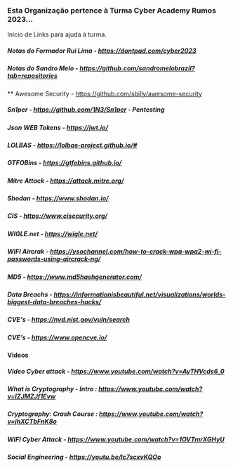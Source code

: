 ### Esta Organização pertence à Turma Cyber Academy Rumos 2023...

Inicio de Links para ajuda à turma.

##### Notas do Formador Rui Lima - https://dontpad.com/cyber2023
##### Notas do Sandro Melo - https://github.com/sandromelobrazil?tab=repositories

** Awesome Security - https://github.com/sbilly/awesome-security
##### Sn1per - https://github.com/1N3/Sn1per - Pentesting
##### Json WEB Tokens - https://jwt.io/
##### LOLBAS - https://lolbas-project.github.io/#
##### GTFOBins - https://gtfobins.github.io/
##### Mitre Attack - https://attack.mitre.org/
##### Shodan - https://www.shodan.io/
##### CIS - https://www.cisecurity.org/
##### WIGLE.net - https://wigle.net/
##### WIFI Aircrak - https://ysochannel.com/how-to-crack-wpa-wpa2-wi-fi-passwords-using-aircrack-ng/
##### MD5 - https://www.md5hashgenerator.com/
##### Data Breachs - https://informationisbeautiful.net/visualizations/worlds-biggest-data-breaches-hacks/
##### CVE's - https://nvd.nist.gov/vuln/search
##### CVE's - https://www.opencve.io/


#### Videos
##### Video Cyber attack - https://www.youtube.com/watch?v=AyTHVcds6_0
##### What is Cryptography - Intro : https://www.youtube.com/watch?v=IZJMZJf1Evw
##### Cryptography: Crash Course : https://www.youtube.com/watch?v=jhXCTbFnK8o
##### WIFI Cyber Attack - https://www.youtube.com/watch?v=1OVTmrXGHyU
##### Social Engineering - https://youtu.be/lc7scxvKQOo
